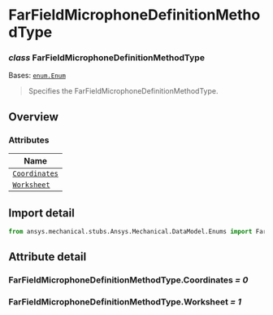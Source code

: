 # FarFieldMicrophoneDefinitionMethodType

<a id="FarFieldMicrophoneDefinitionMethodType"></a>

### *class* FarFieldMicrophoneDefinitionMethodType

Bases: [`enum.Enum`](https://docs.python.org/3/library/enum.html#enum.Enum)

> Specifies the FarFieldMicrophoneDefinitionMethodType.

> <!-- !! processed by numpydoc !! -->

<a id="overview"></a>

## Overview

### Attributes

| Name |
| -------------------------------------------------------------------------- |
| [`Coordinates`](#FarFieldMicrophoneDefinitionMethodType.Coordinates) |
| [`Worksheet`](../../../ACT/Automation/Mechanical/Worksheet.md#Worksheet) |

<a id="import-detail"></a>

## Import detail

```python
from ansys.mechanical.stubs.Ansys.Mechanical.DataModel.Enums import FarFieldMicrophoneDefinitionMethodType
```

<a id="attribute-detail"></a>

## Attribute detail

<a id="FarFieldMicrophoneDefinitionMethodType.Coordinates"></a>

### FarFieldMicrophoneDefinitionMethodType.Coordinates *= 0*

<a id="FarFieldMicrophoneDefinitionMethodType.Worksheet"></a>

### FarFieldMicrophoneDefinitionMethodType.Worksheet *= 1*

